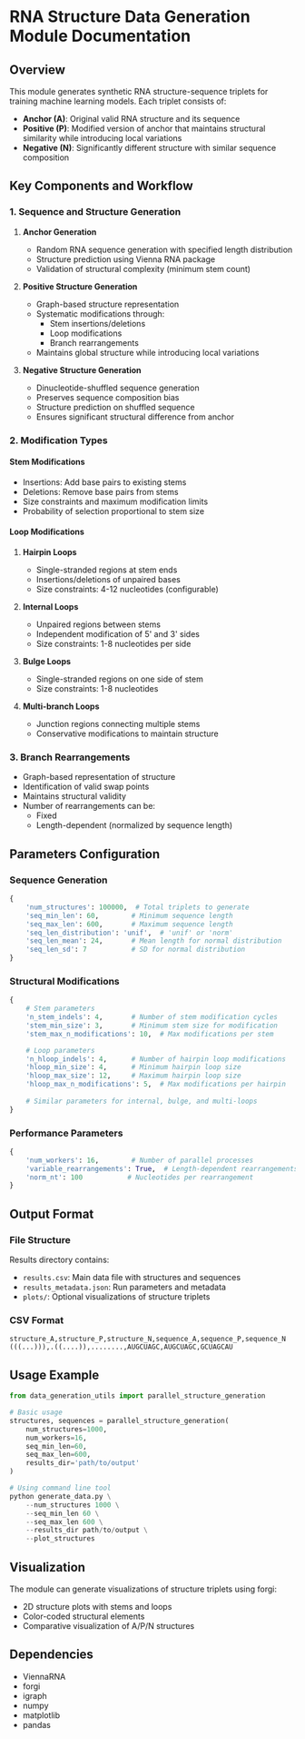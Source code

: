 # RNA Structure Data Generation Module Documentation

## Overview

This module generates synthetic RNA structure-sequence triplets for training machine learning models. Each triplet consists of:
- **Anchor (A)**: Original valid RNA structure and its sequence
- **Positive (P)**: Modified version of anchor that maintains structural similarity while introducing local variations
- **Negative (N)**: Significantly different structure with similar sequence composition

## Key Components and Workflow

### 1. Sequence and Structure Generation
1. **Anchor Generation**
   - Random RNA sequence generation with specified length distribution
   - Structure prediction using Vienna RNA package
   - Validation of structural complexity (minimum stem count)

2. **Positive Structure Generation**
   - Graph-based structure representation
   - Systematic modifications through:
     - Stem insertions/deletions
     - Loop modifications
     - Branch rearrangements
   - Maintains global structure while introducing local variations

3. **Negative Structure Generation**
   - Dinucleotide-shuffled sequence generation
   - Preserves sequence composition bias
   - Structure prediction on shuffled sequence
   - Ensures significant structural difference from anchor

### 2. Modification Types

#### Stem Modifications
- Insertions: Add base pairs to existing stems
- Deletions: Remove base pairs from stems
- Size constraints and maximum modification limits
- Probability of selection proportional to stem size

#### Loop Modifications
1. **Hairpin Loops**
   - Single-stranded regions at stem ends
   - Insertions/deletions of unpaired bases
   - Size constraints: 4-12 nucleotides (configurable)

2. **Internal Loops**
   - Unpaired regions between stems
   - Independent modification of 5' and 3' sides
   - Size constraints: 1-8 nucleotides per side

3. **Bulge Loops**
   - Single-stranded regions on one side of stem
   - Size constraints: 1-8 nucleotides

4. **Multi-branch Loops**
   - Junction regions connecting multiple stems
   - Conservative modifications to maintain structure

### 3. Branch Rearrangements
- Graph-based representation of structure
- Identification of valid swap points
- Maintains structural validity
- Number of rearrangements can be:
  - Fixed
  - Length-dependent (normalized by sequence length)

## Parameters Configuration

### Sequence Generation
```python
{
    'num_structures': 100000,  # Total triplets to generate
    'seq_min_len': 60,        # Minimum sequence length
    'seq_max_len': 600,       # Maximum sequence length
    'seq_len_distribution': 'unif',  # 'unif' or 'norm'
    'seq_len_mean': 24,       # Mean length for normal distribution
    'seq_len_sd': 7           # SD for normal distribution
}
```

### Structural Modifications
```python
{
    # Stem parameters
    'n_stem_indels': 4,       # Number of stem modification cycles
    'stem_min_size': 3,       # Minimum stem size for modification
    'stem_max_n_modifications': 10,  # Max modifications per stem

    # Loop parameters
    'n_hloop_indels': 4,      # Number of hairpin loop modifications
    'hloop_min_size': 4,      # Minimum hairpin loop size
    'hloop_max_size': 12,     # Maximum hairpin loop size
    'hloop_max_n_modifications': 5,  # Max modifications per hairpin
    
    # Similar parameters for internal, bulge, and multi-loops
}
```

### Performance Parameters
```python
{
    'num_workers': 16,        # Number of parallel processes
    'variable_rearrangements': True,  # Length-dependent rearrangements
    'norm_nt': 100           # Nucleotides per rearrangement
}
```

## Output Format

### File Structure
Results directory contains:
- `results.csv`: Main data file with structures and sequences
- `results_metadata.json`: Run parameters and metadata
- `plots/`: Optional visualizations of structure triplets

### CSV Format
```csv
structure_A,structure_P,structure_N,sequence_A,sequence_P,sequence_N
(((...))),.((....)),........,AUGCUAGC,AUGCUAGC,GCUAGCAU
```

## Usage Example

```python
from data_generation_utils import parallel_structure_generation

# Basic usage
structures, sequences = parallel_structure_generation(
    num_structures=1000,
    num_workers=16,
    seq_min_len=60,
    seq_max_len=600,
    results_dir='path/to/output'
)

# Using command line tool
python generate_data.py \
    --num_structures 1000 \
    --seq_min_len 60 \
    --seq_max_len 600 \
    --results_dir path/to/output \
    --plot_structures
```

## Visualization

The module can generate visualizations of structure triplets using forgi:
- 2D structure plots with stems and loops
- Color-coded structural elements
- Comparative visualization of A/P/N structures

## Dependencies

- ViennaRNA
- forgi
- igraph
- numpy
- matplotlib
- pandas

